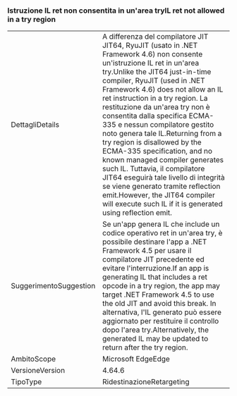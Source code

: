 ### <a name="il-ret-not-allowed-in-a-try-region"></a><span data-ttu-id="a67f3-101">Istruzione IL ret non consentita in un'area try</span><span class="sxs-lookup"><span data-stu-id="a67f3-101">IL ret not allowed in a try region</span></span>

|   |   |
|---|---|
|<span data-ttu-id="a67f3-102">Dettagli</span><span class="sxs-lookup"><span data-stu-id="a67f3-102">Details</span></span>|<span data-ttu-id="a67f3-103">A differenza del compilatore JIT JIT64, RyuJIT (usato in .NET Framework 4.6) non consente un'istruzione IL ret in un'area try.</span><span class="sxs-lookup"><span data-stu-id="a67f3-103">Unlike the JIT64 just-in-time compiler, RyuJIT (used in .NET Framework 4.6) does not allow an IL ret instruction in a try region.</span></span> <span data-ttu-id="a67f3-104">La restituzione da un'area try non è consentita dalla specifica ECMA-335 e nessun compilatore gestito noto genera tale IL.</span><span class="sxs-lookup"><span data-stu-id="a67f3-104">Returning from a try region is disallowed by the ECMA-335 specification, and no known managed compiler generates such IL.</span></span> <span data-ttu-id="a67f3-105">Tuttavia, il compilatore JIT64 eseguirà tale livello di integrità se viene generato tramite reflection emit.</span><span class="sxs-lookup"><span data-stu-id="a67f3-105">However, the JIT64 compiler will execute such IL if it is generated using reflection emit.</span></span>|
|<span data-ttu-id="a67f3-106">Suggerimento</span><span class="sxs-lookup"><span data-stu-id="a67f3-106">Suggestion</span></span>|<span data-ttu-id="a67f3-107">Se un'app genera IL che include un codice operativo ret in un'area try, è possibile destinare l'app a .NET Framework 4.5 per usare il compilatore JIT precedente ed evitare l'interruzione.</span><span class="sxs-lookup"><span data-stu-id="a67f3-107">If an app is generating IL that includes a ret opcode in a try region, the app may target .NET Framework 4.5 to use the old JIT and avoid this break.</span></span> <span data-ttu-id="a67f3-108">In alternativa, l'IL generato può essere aggiornato per restituire il controllo dopo l'area try.</span><span class="sxs-lookup"><span data-stu-id="a67f3-108">Alternatively, the generated IL may be updated to return after the try region.</span></span>|
|<span data-ttu-id="a67f3-109">Ambito</span><span class="sxs-lookup"><span data-stu-id="a67f3-109">Scope</span></span>|<span data-ttu-id="a67f3-110">Microsoft Edge</span><span class="sxs-lookup"><span data-stu-id="a67f3-110">Edge</span></span>|
|<span data-ttu-id="a67f3-111">Versione</span><span class="sxs-lookup"><span data-stu-id="a67f3-111">Version</span></span>|<span data-ttu-id="a67f3-112">4.6</span><span class="sxs-lookup"><span data-stu-id="a67f3-112">4.6</span></span>|
|<span data-ttu-id="a67f3-113">Tipo</span><span class="sxs-lookup"><span data-stu-id="a67f3-113">Type</span></span>|<span data-ttu-id="a67f3-114">Ridestinazione</span><span class="sxs-lookup"><span data-stu-id="a67f3-114">Retargeting</span></span>|

